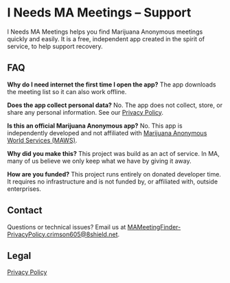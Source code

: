 # I Needs MA Meetings – Support

I Needs MA Meetings helps you find Marijuana Anonymous meetings quickly and easily. It is a free, independent app created in the spirit of service, to help support recovery.

## FAQ

**Why do I need internet the first time I open the app?**
The app downloads the meeting list so it can also work offline.

**Does the app collect personal data?**
No. The app does not collect, store, or share any personal information. See our [Privacy Policy](https://kalafus.github.io/INeedsMAMeetings/privacy.html).

**Is this an official Marijuana Anonymous app?**
No. This app is independently developed and not affiliated with [Marijuana Anonymous World Services (MAWS)](https://ma12.org).

**Why did you make this?**
This project was build as an act of service. In MA, many of us believe we only keep what we have by giving it away.

**How are you funded?**
This project runs entirely on donated developer time. It requires no infrastructure and is not funded by, or affiliated with, outside enterprises.

## Contact
Questions or technical issues? Email us at [MAMeetingFinder-PrivacyPolicy.crimson605@8shield.net](mailto:MAMeetingFinder-PrivacyPolicy.crimson605@8shield.net).

## Legal
[Privacy Policy](https://kalafus.github.io/INeedsMAMeetings/privacy.html)
